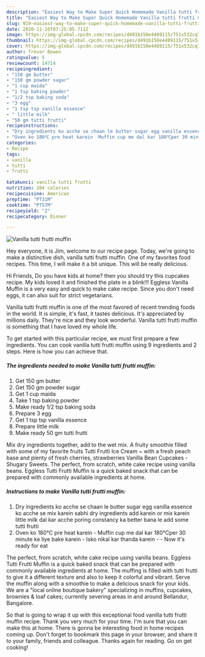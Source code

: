 ```yaml
---
description: "Easiest Way to Make Super Quick Homemade Vanilla tutti frutti muffin"
title: "Easiest Way to Make Super Quick Homemade Vanilla tutti frutti muffin"
slug: 919-easiest-way-to-make-super-quick-homemade-vanilla-tutti-frutti-muffin
date: 2020-11-16T07:25:05.711Z
image: https://img-global.cpcdn.com/recipes/d491b158e4489115/751x532cq70/vanilla-tutti-frutti-muffin-recipe-main-photo.jpg
thumbnail: https://img-global.cpcdn.com/recipes/d491b158e4489115/751x532cq70/vanilla-tutti-frutti-muffin-recipe-main-photo.jpg
cover: https://img-global.cpcdn.com/recipes/d491b158e4489115/751x532cq70/vanilla-tutti-frutti-muffin-recipe-main-photo.jpg
author: Trevor Bowen
ratingvalue: 5
reviewcount: 14714
recipeingredient:
- "150 gm butter"
- "150 gm powder sugar"
- "1 cup maida"
- "1 tsp baking powder"
- "1/2 tsp baking soda"
- "3 egg"
- "1 tsp tsp vanilla essence"
- " little milk"
- "50 gm tutti frutti"
recipeinstructions:
- "Dry ingredients ko acche se chaan le butter sugar egg vanilla essence ko acche se mix karein sabhi dry ingredients add karein or mix karein little milk dal kar acche poring constancy ka better bana le add some tutti frutti"
- "Oven ko 180℃ pre heat karein  Muffin cup me dal kar 180℃per 30 minute ke liye bake karein Isko nikal kar thanda karein   Now it&#39;s ready for eat"
categories:
- Recipe
tags:
- vanilla
- tutti
- frutti

katakunci: vanilla tutti frutti 
nutrition: 284 calories
recipecuisine: American
preptime: "PT31M"
cooktime: "PT57M"
recipeyield: "2"
recipecategory: Dinner

---
```



![Vanilla tutti frutti muffin](https://img-global.cpcdn.com/recipes/d491b158e4489115/751x532cq70/vanilla-tutti-frutti-muffin-recipe-main-photo.jpg)

Hey everyone, it is Jim, welcome to our recipe page. Today, we're going to make a distinctive dish, vanilla tutti frutti muffin. One of my favorites food recipes. This time, I will make it a bit unique. This will be really delicious.

Hi Friends, Do you have kids at home? then you should try this cupcakes recipe. My kids loved it and finished the plate in a blink!!! Eggless Vanilla Muffin is a very easy and quick to make cake recipe. Since you don&#39;t need eggs, it can also suit for strict vegetarians.

Vanilla tutti frutti muffin is one of the most favored of recent trending foods in the world. It is simple, it's fast, it tastes delicious. It's appreciated by millions daily. They're nice and they look wonderful. Vanilla tutti frutti muffin is something that I have loved my whole life.


To get started with this particular recipe, we must first prepare a few ingredients. You can cook vanilla tutti frutti muffin using 9 ingredients and 2 steps. Here is how you can achieve that.

<!--inarticleads1-->

##### The ingredients needed to make Vanilla tutti frutti muffin:

1. Get 150 gm butter
1. Get 150 gm powder sugar
1. Get 1 cup maida
1. Take 1 tsp baking powder
1. Make ready 1/2 tsp baking soda
1. Prepare 3 egg
1. Get 1 tsp tsp vanilla essence
1. Prepare  little milk
1. Make ready 50 gm tutti frutti


Mix dry ingredients together, add to the wet mix. A fruity smoothie filled with some of my favorite fruits Tutti Frutti Ice Cream ~ with a fresh peach base and plenty of fresh cherries, strawberries Vanilla Bean Cupcakes - Shugary Sweets. The perfect, from scratch, white cake recipe using vanilla beans. Eggless Tutti Frutti Muffin is a quick baked snack that can be prepared with commonly available ingredients at home. 

<!--inarticleads2-->

##### Instructions to make Vanilla tutti frutti muffin:

1. Dry ingredients ko acche se chaan le butter sugar egg vanilla essence ko acche se mix karein sabhi dry ingredients add karein or mix karein little milk dal kar acche poring constancy ka better bana le add some tutti frutti
1. Oven ko 180℃ pre heat karein  - Muffin cup me dal kar 180℃per 30 minute ke liye bake karein - Isko nikal kar thanda karein  -  - Now it&#39;s ready for eat


The perfect, from scratch, white cake recipe using vanilla beans. Eggless Tutti Frutti Muffin is a quick baked snack that can be prepared with commonly available ingredients at home. The muffing is filled with tutti frutti to give it a different texture and also to keep it colorful and vibrant. Serve the muffin along with a smoothie to make a delicious snack for your kids. We are a &#34;local online boutique bakery&#34; specializing in muffins, cupcakes, brownies &amp; loaf cakes; currently severing areas in and around Bellandur, Bangalore. 

So that is going to wrap it up with this exceptional food vanilla tutti frutti muffin recipe. Thank you very much for your time. I'm sure that you can make this at home. There is gonna be interesting food in home recipes coming up. Don't forget to bookmark this page in your browser, and share it to your family, friends and colleague. Thanks again for reading. Go on get cooking!
